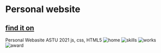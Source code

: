# Personal website
## [find it on](http://natnaelkiflu.me/)
Personal Webasite ASTU 2021
js, css, HTML5 
![home](https://user-images.githubusercontent.com/56716832/128411320-418263c3-b465-4f7a-94ae-a73478bf4bdd.png)
![skills](https://user-images.githubusercontent.com/56716832/128411323-4527f217-eff5-4cec-92f2-6d7fb3b577d4.png)
![works](https://user-images.githubusercontent.com/56716832/128411326-37f36340-6b5c-4afd-a93c-b873d5c69786.png)
![award](https://user-images.githubusercontent.com/56716832/128411317-accd5043-0231-4933-a251-81a0d7bf360d.png)
